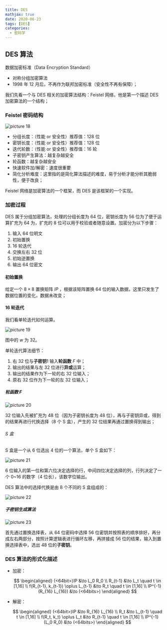 ```yaml
---
title: DES
mathjax: true
date: 2020-06-23
tags: [DES]
categories:
  - 密码学
---
```


## DES 算法

数据加密标准（Data Encryption Standard）

- 对称分组加密算法
- 1998 年 12 月后，不再作为联邦加密标准（安全性不再有保障）；

我们先看一个与 DES 相关的加密算法结构：Feistel 网络，他是第一个描述 DES 加密算法的一个结构；

### Feistel 密码结构

![picture 18](../../../assets/%E5%AF%86%E7%A0%81%E5%AD%A6/DES/0d9a19a91754e1402017955be2a933e8a99ffa5a4d1029cc30ce1e20109f4f44.png)

- 分组长度：（性能 or 安全性）推荐值：128 位
- 密钥长度：（性能 or 安全性）推荐值：128 位
- 迭代轮数：（性能 or 安全性）推荐值：16 轮
- 子密钥产生算法：越复杂越安全
- 轮函数：越复杂越安全
- 快速软件加/解密：速度很重要
- 简化分析难度：这里指的是简化算法描述的难度，易于分析才能分析其脆弱性，便于改良；

Feistel 网络是加密算法的一个框架，而 DES 是该框架的一个实现。

### 加密过程

DES 属于分组加密算法，处理的分组长度为 64 位，密钥长度为 56 位为了便于运算扩充为 64 为，扩充的 8 位可以用于校验或者随意设置。加密分为以下步骤：

1. 输入 64 位明文
2. 初始置换
3. 16 轮迭代
4. 交换左右 32 位
5. 初始逆置换
6. 输出 64 位密文

#### 初始置换

给定一个 $8 \times 8$ 置换矩阵 $IP$ ，根据该矩阵置换 64 位的输入数据，这里只发生了数据位置的变化，数据未改变；

#### 16 轮迭代

我们看单轮迭代如何运算。

![picture 19](../../../assets/%E5%AF%86%E7%A0%81%E5%AD%A6/DES/89a7683a4ee52d60a72fa277a5ff08a82a7b27c2595f118364eeebffbb81fd76.png)

图中的 $w$ 为 32。

单轮迭代算法细节：

1. 右 32 位与**子密钥**1 输入**轮函数** $F$ 中；
2. 输出的结果与左 32 位进行**异或**运算；
3. 输出的结果作为下一轮的右 32 位输入；
4. 原右 32 位作为下一轮的左 32 位输入；

##### 轮函数 $F$

![picture 20](../../../assets/%E5%AF%86%E7%A0%81%E5%AD%A6/DES/c1b354263132167202b19e2ae70dd089b9a84db2f60d37d72d51d2c83dc6ce04.png)

32 位输入先被扩充为 48 位（因为子密钥长度为 48 位），再与子密钥异或，得到的结果再进行代换选择（8 个 S 盒），产生的 32 位结果再通过置换得到输出；

###### S 盒

S 盒是一个从 6 位选出 4 位的一个算法，单个 S 盒如下：

![picture 21](../../../assets/%E5%AF%86%E7%A0%81%E5%AD%A6/DES/f62c043f0c0e43f529b4cd63f9d741dd0d78b622ddb4da13e5e888d4d8aa6422.png)

6 位输入的第一位和第六位决定选择的行，中间四位决定选择的列，行列决定了一个 0~16 的数字（4 位长），该数字位输出。

DES 算法中的选择代换是由 8 个不同的 S 盒组成的：

![picture 22](../../../assets/%E5%AF%86%E7%A0%81%E5%AD%A6/DES/01bdec2805bb2817ece7628932abc4aec195638b00b080af71825fb9599cff08.png)

##### 子密钥生成算法

![picture 23](../../../assets/%E5%AF%86%E7%A0%81%E5%AD%A6/DES/9369c6a09b83d5ed255c61f9f87ad12f9f4c93b2041f8fb98c2de9b601136b7f.png)

首先通过置换选择表，从 64 位密码中选择 56 位密钥并按照表的顺序排好，再分成左右两部分，按照计算逻辑表进行循环左移，再拼接成 56 位的结果，输入到置换选择表中，选出 48 位的**子密钥**。

### DES 算法的形式化描述

- 加密：

  $$
  \begin{aligned}
  (<64bit>)IP &\to L_0 R_0 \\
  R_{t-1} &\to L_t \quad t \in [1,16] \\
  f(R_{t-1}, k_{t-1}) \oplus L_{t-1} &\to R_t \quad t \in [1,16] \\
  IP^{-1}(R_{16} L_{16}) &\to (<64bits>)
  \end{aligned}
  $$

- 解密：

  $$
  \begin{aligned}
  (<64bit>)IP &\to R_{16} L_{16} \\
  R_t &\to L_{t-1} \quad t \in [1,16] \\
  f(R_t, k_t) \oplus L_t &\to R_{t-1} \quad t \in [1,16] \\
  IP^{-1}(L_0 R_0) &\to (<64bits>)
  \end{aligned}
  $$
